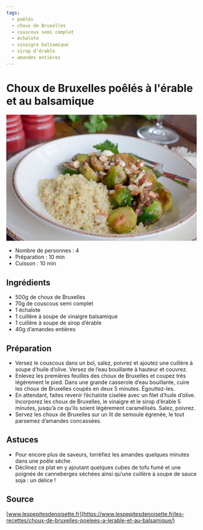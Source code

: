 ```yaml
---
tags: 
  - poêlés
  - choux de Bruxelles
  - couscous semi complet
  - échalote
  - vinaigre balsamique
  - sirop d’érable
  - amandes entières
---
```


# Choux de Bruxelles poêlés à l'érable et au balsamique

![Image d'illustration](./images/choux_de_bruxelles_poelees_a_l_erable_et_au_balsamique.jpg)

- Nombre de personnes : 4
- Préparation : 10 min
- Cuisson : 10 min

## Ingrédients

- 500g de choux de Bruxelles
- 70g de couscous semi complet
- 1 échalote
- 1 cuillère à soupe de vinaigre balsamique
- 1 cuillère à soupe de sirop d’érable
- 40g d’amandes entières

## Préparation

- Versez le couscous dans un bol, salez, poivrez et ajoutez une cuillère à soupe d’huile d’olive. Versez de l’eau bouillante à hauteur et couvrez.
- Enlevez les premières feuilles des choux de Bruxelles et coupez très légèrement le pied. Dans une grande casserole d’eau bouillante, cuire les choux de Bruxelles coupés en deux 5 minutes. Égouttez-les.
- En attendant, faites revenir l’échalote ciselée avec un filet d’huile d’olive. Incorporez les choux de Bruxelles, le vinaigre et le sirop d’érable 5 minutes, jusqu’à ce qu’ils soient légèrement caramélisés. Salez, poivrez.
- Servez les choux de Bruxelles sur un lit de semoule égrenée, le tout parsemez d’amandes concassées.

## Astuces

- Pour encore plus de saveurs, torréfiez les amandes quelques minutes dans une poêle sèche.
- Déclinez ce plat en y ajoutant quelques cubes de tofu fumé et une poignée de canneberges séchées ainsi qu’une cuillère à soupe de sauce soja : un délice !

## Source

[www.lespepitesdenoisette.fr](https://www.lespepitesdenoisette.fr/les-recettes/choux-de-bruxelles-poelees-a-lerable-et-au-balsamique/)
